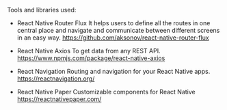 Tools and libraries used:

- React Native Router Flux
    It helps users to define all the routes in one central place and navigate and communicate between different screens in an easy way.
    https://github.com/aksonov/react-native-router-flux

- React Native Axios 
    To get data from any REST API.
    https://www.npmjs.com/package/react-native-axios

- React Navigation
    Routing and navigation for your React Native apps.
    https://reactnavigation.org/

- React Native Paper
    Customizable components for React Native
    https://reactnativepaper.com/